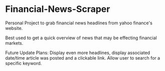 # Financial-News-Scraper


Personal Project to grab financial news headlines from yahoo finance's website.


Best used to get a quick overview of news that may be effecting financial markets.

Future Update Plans: Display even more headlines, display associated date/time article was posted and a clickable link. Allow user to search for a specific keyword.
